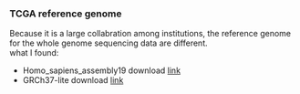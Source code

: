 ### TCGA reference genome

Because it is a large collabration among institutions, the reference genome for the whole genome sequencing data are different.  
what I found:
* Homo_sapiens_assembly19  download [link](http://www.broadinstitute.org/ftp/pub/seq/references/Homo_sapiens_assembly19.fasta)
* GRCh37-lite download [link](ftp://ftp.ncbi.nih.gov/genbank/genomes/Eukaryotes/vertebrates_mammals/Homo_sapiens/GRCh37/special_requests/)
